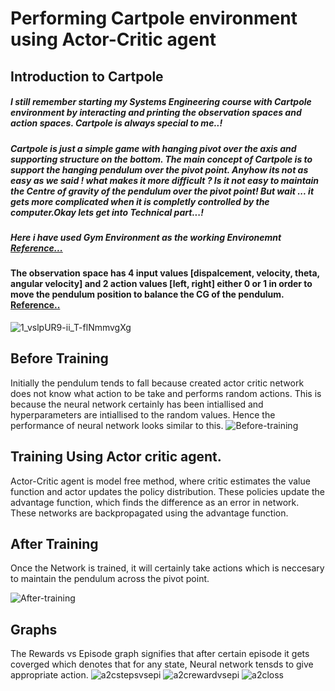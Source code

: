 # Performing Cartpole environment using Actor-Critic agent

## Introduction to Cartpole

##### I still remember starting my Systems Engineering course with Cartpole environment by interacting and printing the observation spaces and action spaces. Cartpole is always special to me..!
##### Cartpole is  just a simple game with hanging pivot over the axis and supporting structure on the bottom. The main concept of Cartpole is to support the hanging pendulum over the pivot point. Anyhow its not as easy as we said ! what makes it more difficult ? Is it not easy to maintain the Centre of gravity of the pendulum over the pivot point! But wait ... it gets more complicated when it is completly controlled by the computer.Okay lets get into Technical part...!
##### Here i have used Gym Environment as the working Environemnt [Reference...](https://gym.openai.com/envs/CartPole-v1/)
 #### The observation space has 4 input values [dispalcement, velocity, theta, angular velocity] and 2 action values [left, right] either 0 or 1 in order to move the pendulum position to balance the CG of the pendulum. [Reference..](https://towardsdatascience.com/how-to-beat-the-cartpole-game-in-5-lines-5ab4e738c93f#:~:text=CartPole%20is%20a%20game%20in,the%20power%20of%20machine%20learning.&text=Although%20it%20is%20only%205,completely%20beats%20the%20CartPole%20game)
![1_vslpUR9-ii_T-flNmmvgXg](https://user-images.githubusercontent.com/77123547/117442632-52ac0780-af37-11eb-83b9-5f28554e2f8f.png)

## Before Training 
 Initially the pendulum tends to fall because created actor critic network does not know what action to be take and performs random actions. This is because the neural network certainly has been intiallised and hyperparameters are intiallised to the random values. Hence the performance of neural network looks similar to this.
![Before-training](https://user-images.githubusercontent.com/77123547/117444505-d961e400-af39-11eb-82ec-22eb4dba6624.gif)

## Training Using Actor critic agent.
Actor-Critic agent is model free method, where critic estimates the value function and actor updates the policy distribution. These policies update the advantage function, which finds the difference as an error in network. These networks are backpropagated using the advantage function.

## After Training
Once the Network is trained, it will certainly take actions which is neccesary to maintain the pendulum across the pivot point.

![After-training](https://user-images.githubusercontent.com/77123547/117444526-e2eb4c00-af39-11eb-811e-6245f690bd43.gif)

## Graphs
The Rewards vs Episode graph signifies that after certain episode it gets coverged which denotes that for any state, Neural network tensds to give appropriate action.
![a2cstepsvsepi](https://user-images.githubusercontent.com/77123547/117444571-f1d1fe80-af39-11eb-8200-043bb1f356fb.png)
![a2crewardvsepi](https://user-images.githubusercontent.com/77123547/117444572-f26a9500-af39-11eb-94e1-ea54e6f4de46.png)
![a2closs](https://user-images.githubusercontent.com/77123547/117444573-f3032b80-af39-11eb-988a-b2495a00a60b.png)


